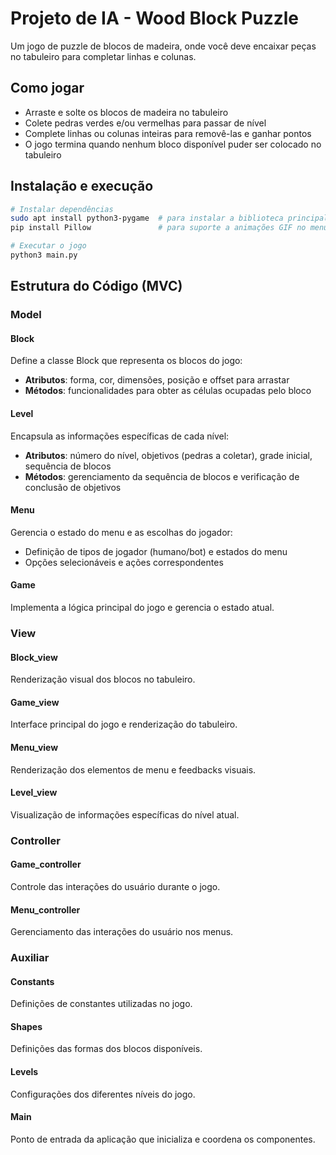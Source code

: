 # Projeto de IA - Wood Block Puzzle

Um jogo de puzzle de blocos de madeira, onde você deve encaixar peças no tabuleiro para completar linhas e colunas.

## Como jogar
- Arraste e solte os blocos de madeira no tabuleiro
- Colete pedras verdes e/ou vermelhas para passar de nível 
- Complete linhas ou colunas inteiras para removê-las e ganhar pontos
- O jogo termina quando nenhum bloco disponível puder ser colocado no tabuleiro

## Instalação e execução
```bash
# Instalar dependências
sudo apt install python3-pygame  # para instalar a biblioteca principal
pip install Pillow               # para suporte a animações GIF no menu

# Executar o jogo
python3 main.py
```

## Estrutura do Código (MVC)

### Model
#### Block
Define a classe Block que representa os blocos do jogo:
- **Atributos**: forma, cor, dimensões, posição e offset para arrastar
- **Métodos**: funcionalidades para obter as células ocupadas pelo bloco

#### Level
Encapsula as informações específicas de cada nível:
- **Atributos**: número do nível, objetivos (pedras a coletar), grade inicial, sequência de blocos
- **Métodos**: gerenciamento da sequência de blocos e verificação de conclusão de objetivos

#### Menu
Gerencia o estado do menu e as escolhas do jogador:
- Definição de tipos de jogador (humano/bot) e estados do menu
- Opções selecionáveis e ações correspondentes

#### Game
Implementa a lógica principal do jogo e gerencia o estado atual.

### View
#### Block_view
Renderização visual dos blocos no tabuleiro.

#### Game_view
Interface principal do jogo e renderização do tabuleiro.

#### Menu_view
Renderização dos elementos de menu e feedbacks visuais.

#### Level_view
Visualização de informações específicas do nível atual.

### Controller
#### Game_controller
Controle das interações do usuário durante o jogo.

#### Menu_controller
Gerenciamento das interações do usuário nos menus.

### Auxiliar
#### Constants
Definições de constantes utilizadas no jogo.

#### Shapes
Definições das formas dos blocos disponíveis.

#### Levels
Configurações dos diferentes níveis do jogo.

#### Main
Ponto de entrada da aplicação que inicializa e coordena os componentes.